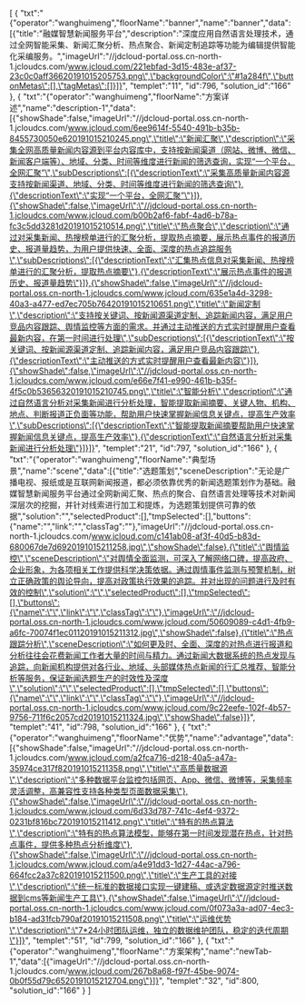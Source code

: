 [
	{
		"txt":"{\"operator\":\"wanghuimeng\",\"floorName\":\"banner\",\"name\":\"banner\",\"data\":[{\"title\":\"融媒智慧新闻服务平台\",\"description\":\"深度应用自然语言处理技术，通过全网智能采集、新闻汇聚分析、热点聚合、新闻定制追踪等功能为编辑提供智能化采编服务。\",\"imageUrl\":\"//jdcloud-portal.oss.cn-north-1.jcloudcs.com/www.jcloud.com/221ebfad-3d15-483e-af37-23c0c0aff36620191015205753.png\",\"backgroundColor\":\"#1a284f\",\"buttonMetas\":[],\"tagMetas\":[]}]}",
		"templet":"11",
		"id":796,
		"solution_id":"166"
	},
	{
		"txt":"{\"operator\":\"wanghuimeng\",\"floorName\":\"方案详述\",\"name\":\"description-1\",\"data\":[{\"showShade\":false,\"imageUrl\":\"//jdcloud-portal.oss.cn-north-1.jcloudcs.com/www.jcloud.com/6ee9614f-5540-491b-b35b-8455730050e620191015210245.png\",\"title\":\"新闻汇聚\",\"description\":\"采集全网高质量新闻内容源到平台内容库中，支持按新闻渠道（网站、微博、微信、新闻客户端等）、地域、分类、时间等维度进行新闻的筛选查询，实现“一个平台，全网汇聚”\",\"subDescriptions\":[{\"descriptionText\":\"采集高质量新闻内容源支持按新闻渠道、地域、分类、时间等维度进行新闻的筛选查询\"},{\"descriptionText\":\"实现“一个平台，全网汇聚”\"}]},{\"showShade\":false,\"imageUrl\":\"//jdcloud-portal.oss.cn-north-1.jcloudcs.com/www.jcloud.com/b00b2af6-fabf-4ad6-b78a-fc3c5dd3281d20191015210514.png\",\"title\":\"热点聚合\",\"description\":\"通过对采集新闻、热搜榜单进行的汇聚分析，提取热点摘要，展示热点事件的报道历史、报道量趋势，为用户提供快速、全面、深度的热点追踪服务\",\"subDescriptions\":[{\"descriptionText\":\"汇集热点信息对采集新闻、热搜榜单进行的汇聚分析，提取热点摘要\"},{\"descriptionText\":\"展示热点事件的报道历史、报道量趋势\"}]},{\"showShade\":false,\"imageUrl\":\"//jdcloud-portal.oss.cn-north-1.jcloudcs.com/www.jcloud.com/635e1a4d-3298-40a3-a477-ed7ec705b76420191015210651.png\",\"title\":\"新闻定制\",\"description\":\"支持按关键词、按新闻源渠道定制、追踪新闻内容，满足用户竞品内容跟踪、舆情监控等方面的需求。并通过主动推送的方式实时提醒用户查看最新内容，在第一时间进行处理\",\"subDescriptions\":[{\"descriptionText\":\"按关键词、按新闻源渠道定制、追踪新闻内容，满足用户竞品内容跟踪\"},{\"descriptionText\":\"主动推送的方式实时提醒用户查看最新内容\"}]},{\"showShade\":false,\"imageUrl\":\"//jdcloud-portal.oss.cn-north-1.jcloudcs.com/www.jcloud.com/e66e7f41-e990-461b-b35f-4f5c0b53656320191015210745.png\",\"title\":\"智能分析\",\"description\":\"通过自然语言分析对采集新闻进行分析处理，智能提取新闻摘要、关键人物、机构、地点、判断报道正负面等功能，帮助用户快速掌握新闻信息关键点，提高生产效率\",\"subDescriptions\":[{\"descriptionText\":\"智能提取新闻摘要帮助用户快速掌握新闻信息关键点，提高生产效率\"},{\"descriptionText\":\"自然语言分析对采集新闻进行分析处理\"}]}]}",
		"templet":"21",
		"id":797,
		"solution_id":"166"
	},
	{
		"txt":"{\"operator\":\"wanghuimeng\",\"floorName\":\"典型场景\",\"name\":\"scene\",\"data\":[{\"title\":\"选题策划\",\"sceneDescription\":\"无论是广播电视、报纸或是互联网新闻报道，都必须依靠优秀的新闻选题策划作为基础。融媒智慧新闻服务平台通过全网新闻汇聚、热点的聚合、自然语言处理等技术对新闻深层次的挖掘，并针对线索进行加工和提炼，为选题策划提供可靠的依据\",\"solution\":\"\",\"selectedProduct\":[],\"tmpSelected\":[],\"buttons\":{\"name\":\"\",\"link\":\"\",\"classTag\":\"\"},\"imageUrl\":\"//jdcloud-portal.oss.cn-north-1.jcloudcs.com/www.jcloud.com/c141ab08-af3f-40d5-b83d-680067de7d6920191015211258.jpg\",\"showShade\":false},{\"title\":\"舆情监控\",\"sceneDescription\":\"对舆情全面监测，可深入了解网络口碑，提高政府、企业形象，为各项相关工作提供科学决策依据。通过舆情事件监测与预警机制，树立正确政策的舆论导向，提高对政策执行效果的追踪。并对出现的问题进行及时有效的控制\",\"solution\":\"\",\"selectedProduct\":[],\"tmpSelected\":[],\"buttons\":{\"name\":\"\",\"link\":\"\",\"classTag\":\"\"},\"imageUrl\":\"//jdcloud-portal.oss.cn-north-1.jcloudcs.com/www.jcloud.com/50609089-c4d1-4fb9-a6fc-70074f1ec01120191015211312.jpg\",\"showShade\":false},{\"title\":\"热点跟踪分析\",\"sceneDescription\":\"如何更及时、全面、深度的对热点进行报道和分析往往会花费新闻工作者大量的时间与精力。通过新闻大数据系统的热点发现与追踪，向新闻机构提供对各行业、地域、头部媒体热点新闻的行汇总推荐、智能分析等服务，保证新闻选题生产的时效性及深度\",\"solution\":\"\",\"selectedProduct\":[],\"tmpSelected\":[],\"buttons\":{\"name\":\"\",\"link\":\"\",\"classTag\":\"\"},\"imageUrl\":\"//jdcloud-portal.oss.cn-north-1.jcloudcs.com/www.jcloud.com/9c22eefe-102f-4b57-9756-711f6c2057cd20191015211324.jpg\",\"showShade\":false}]}",
		"templet":"41",
		"id":798,
		"solution_id":"166"
	},
	{
		"txt":"{\"operator\":\"wanghuimeng\",\"floorName\":\"优势\",\"name\":\"advantage\",\"data\":[{\"showShade\":false,\"imageUrl\":\"//jdcloud-portal.oss.cn-north-1.jcloudcs.com/www.jcloud.com/a2fca716-d218-40a5-a47a-35974ce317f820191015211358.png\",\"title\":\"高质量数据源\",\"description\":\"多种数据平台监控包括网页、App、微信、微博等，采集频率灵活调整，高兼容性支持各种类型页面数据采集\"},{\"showShade\":false,\"imageUrl\":\"//jdcloud-portal.oss.cn-north-1.jcloudcs.com/www.jcloud.com/6d33d787-741c-4ef4-9372-0231bf816bc720191015211412.png\",\"title\":\"特有的热点算法\",\"description\":\"特有的热点算法模型，能够在第一时间发现潜在热点，针对热点事件，提供多种热点分析维度\"},{\"showShade\":false,\"imageUrl\":\"//jdcloud-portal.oss.cn-north-1.jcloudcs.com/www.jcloud.com/a4e91dd3-1d27-44ac-a796-664fcc2a37c820191015211500.png\",\"title\":\"生产工具的对接\",\"description\":\"统一标准的数据接口实现一键建稿、或选定数据源定时推送数据到cms等新闻生产工具\"},{\"showShade\":false,\"imageUrl\":\"//jdcloud-portal.oss.cn-north-1.jcloudcs.com/www.jcloud.com/0f073a3a-ad07-4ec3-b184-ad31fcb790af20191015211508.png\",\"title\":\"运维优势\",\"description\":\"7*24小时团队运维，独立的数据维护团队，稳定的迭代周期\"}]}",
		"templet":"51",
		"id":799,
		"solution_id":"166"
	},
	{
		"txt":"{\"operator\":\"wanghuimeng\",\"floorName\":\"方案架构\",\"name\":\"newTab-1\",\"data\":[{\"imageUrl\":\"//jdcloud-portal.oss.cn-north-1.jcloudcs.com/www.jcloud.com/267b8a68-f97f-45be-9074-0b0f55d79c6520191015212704.png\"}]}",
		"templet":"32",
		"id":800,
		"solution_id":"166"
	}
]
